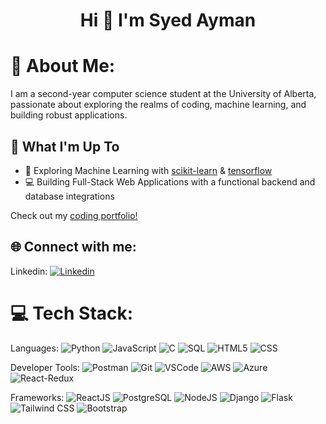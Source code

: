 <h1 align="center">Hi 👋 I'm Syed Ayman</h1>

# 💫 About Me:
I am a second-year computer science student at the University of Alberta, passionate about exploring the realms of coding, machine learning, and building robust applications.

## 🚀 What I'm Up To

- 🤖 Exploring Machine Learning with [scikit-learn](https://scikit-learn.org/) & [tensorflow](https://www.tensorflow.org/)
- 💻 Building Full-Stack Web Applications with a functional backend and database integrations

Check out my [coding portfolio!](https://sayman.me)

## 🌐 Connect with me:
Linkedin: [![Linkedin](https://img.shields.io/badge/Linkedin-blue?style=for-the-badge&logo=linkedin)](https://www.linkedin.com/in/aymanquadri/)

# 💻 Tech Stack:
Languages: 
![Python](https://img.shields.io/badge/python-%233776AB.svg?style=for-the-badge&logo=python&logoColor=white)
![JavaScript](https://img.shields.io/badge/javascript-%23323330.svg?style=for-the-badge&logo=javascript&logoColor=%23F7DF1E)
![C](https://img.shields.io/badge/C-00599C?style=for-the-badge&logo=c&logoColor=white)
![SQL](https://img.shields.io/badge/sql-%2307405e.svg?style=for-the-badge&logo=postgresql&logoColor=white) 
![HTML5](https://img.shields.io/badge/html5-%23E34F26.svg?style=for-the-badge&logo=html5&logoColor=white) 
![CSS](https://img.shields.io/badge/css-%231572B6.svg?style=for-the-badge&logo=css3&logoColor=white)  

Developer Tools:
![Postman](https://img.shields.io/badge/Postman-FF6C37?style=for-the-badge&logo=postman&logoColor=white) 
![Git](https://img.shields.io/badge/git-%23F05033.svg?style=for-the-badge&logo=git&logoColor=white)
![VSCode](https://img.shields.io/badge/VSCODE-blue?style=for-the-badge&logo=visualstudiocode)
![AWS](https://img.shields.io/badge/AWS-%23232F3E.svg?style=for-the-badge&logo=amazon-aws&logoColor=white)
![Azure](https://img.shields.io/badge/Microsoft_Azure-0078D4?style=for-the-badge&logo=microsoft-azure&logoColor=white)
![React-Redux](https://img.shields.io/badge/redux-purple?style=for-the-badge&logo=redux)

Frameworks:
![ReactJS](https://img.shields.io/badge/react-%2320232a.svg?style=for-the-badge&logo=react&logoColor=%2361DAFB) 
![PostgreSQL](https://img.shields.io/badge/PostgreSQL-316192?style=for-the-badge&logo=postgresql&logoColor=white) 
![NodeJS](https://img.shields.io/badge/node.js-6DA55F?style=for-the-badge&logo=node.js&logoColor=white)
![Django](https://img.shields.io/badge/Django-darkgreen?style=for-the-badge&logo=django)
![Flask](https://img.shields.io/badge/Flask-black?style=for-the-badge&logo=flask)
![Tailwind CSS](https://img.shields.io/badge/Tailwind_CSS-lightblue?style=for-the-badge&logo=tailwindcss)
![Bootstrap](https://img.shields.io/badge/Bootstrap-black?style=for-the-badge&logo=bootstrap)






